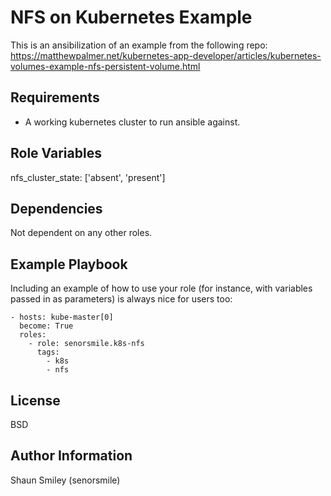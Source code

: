 NFS on Kubernetes Example
=========

This is an ansibilization of an example from the following repo:
https://matthewpalmer.net/kubernetes-app-developer/articles/kubernetes-volumes-example-nfs-persistent-volume.html

Requirements
------------

- A working kubernetes cluster to run ansible against.

Role Variables
--------------

nfs_cluster_state: ['absent', 'present']

Dependencies
------------

Not dependent on any other roles.  

Example Playbook
----------------

Including an example of how to use your role (for instance, with variables passed in as parameters) is always nice for users too:

    - hosts: kube-master[0]
      become: True
      roles:
        - role: senorsmile.k8s-nfs
          tags:
            - k8s
            - nfs

License
-------

BSD

Author Information
------------------

Shaun Smiley (senorsmile)
